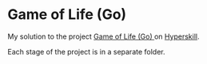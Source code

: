 # Game of Life (Go)

My solution to the project [Game of Life (Go) ](https://hyperskill.org/projects/281?track=25) on [Hyperskill](https://hyperskill.org).

Each stage of the project is in a separate folder.
